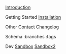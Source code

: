 [Introduction](/)

Getting Started
[Installation](/installation)

Other
[Contact](/contact)
[Changelog](/changelog)

Schema
:branches
:tags

Dev
[Sandbox](/docs/sandbox)
[Sandbox2](/docs/sandbox2)
